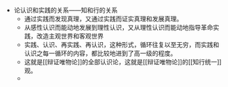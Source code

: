 - 论认识和实践的关系——知和行的关系
	- 通过实践而发现真理，又通过实践而证实真理和发展真理。
	- 从感性认识而能动地发展到理性认识，又从理性认识而能动地指导革命实践，改造主观世界和客观世界
	- 实践、认识、再实践、再认识，这种形式，循环往复以至无穷，而实践和认识之每一循环的内容，都比较地进到了高一级的程度。
	- 这就是[[辩证唯物论]]的全部认识论，这就是[[辩证唯物论]]的[[知行统一]]观。
	-